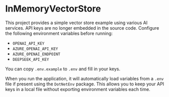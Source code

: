 # InMemoryVectorStore

This project provides a simple vector store example using various AI services. API keys are no longer embedded in the source code. Configure the following environment variables before running:

- `OPENAI_API_KEY`
- `AZURE_OPENAI_API_KEY`
- `AZURE_OPENAI_ENDPOINT`
- `DEEPSEEK_API_KEY`

You can copy `.env.example` to `.env` and fill in your keys.

When you run the application, it will automatically load variables from a `.env`
file if present using the `DotNetEnv` package. This allows you to keep your API
keys in a local file without exporting environment variables each time.
